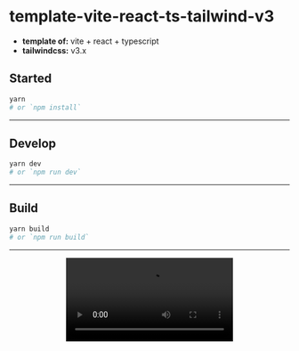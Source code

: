 # template-vite-react-ts-tailwind-v3

- **template of:** vite + react + typescript
- **tailwindcss:** v3.x

## Started

```bash
yarn
# or `npm install`
```

---

## Develop

```bash
yarn dev
# or `npm run dev`
```

---

## Build

```bash
yarn build
# or `npm run build`
```

---

<p align="center">
<video src="https://cdn.dribbble.com/users/1159000/screenshots/17122868/media/f4ba6db40bb68ce2806e4109caa53069.mp4">
</p>
